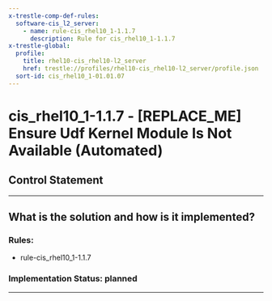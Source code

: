 ```yaml
---
x-trestle-comp-def-rules:
  software-cis_l2_server:
    - name: rule-cis_rhel10_1-1.1.7
      description: Rule for cis_rhel10_1-1.1.7
x-trestle-global:
  profile:
    title: rhel10-cis_rhel10-l2_server
    href: trestle://profiles/rhel10-cis_rhel10-l2_server/profile.json
  sort-id: cis_rhel10_1-01.01.07
---
```


# cis_rhel10_1-1.1.7 - \[REPLACE_ME\] Ensure Udf Kernel Module Is Not Available (Automated)

## Control Statement

______________________________________________________________________

## What is the solution and how is it implemented?

<!-- For implementation status enter one of: implemented, partial, planned, alternative, not-applicable -->

<!-- Note that the list of rules under ### Rules: is read-only and changes will not be captured after assembly to JSON -->

<!-- Add control implementation description here for control: cis_rhel10_1-1.1.7 -->

### Rules:

  - rule-cis_rhel10_1-1.1.7

### Implementation Status: planned

______________________________________________________________________
